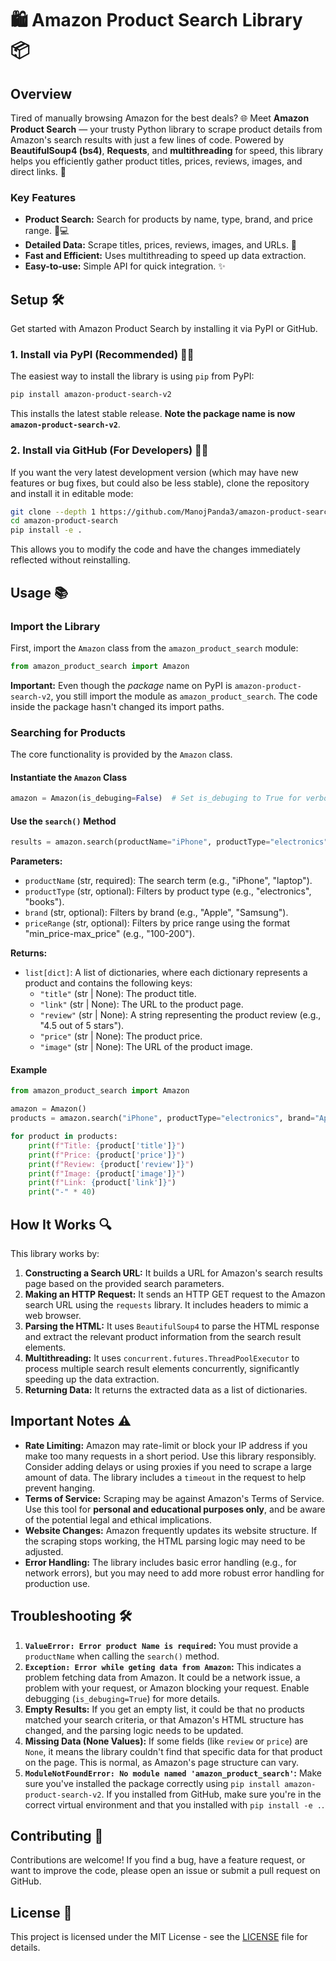 # 🛍️ Amazon Product Search Library 📦

## Overview

Tired of manually browsing Amazon for the best deals? 🌐 Meet **Amazon Product Search** — your trusty Python library to scrape product details from Amazon's search results with just a few lines of code. Powered by **BeautifulSoup4 (bs4)**, **Requests**, and **multithreading** for speed, this library helps you efficiently gather product titles, prices, reviews, images, and direct links. 🎉

### Key Features

- **Product Search:** Search for products by name, type, brand, and price range. 📱💻
- **Detailed Data:** Scrape titles, prices, reviews, images, and URLs. 🎯
- **Fast and Efficient:** Uses multithreading to speed up data extraction.
- **Easy-to-use:** Simple API for quick integration. ✨

## Setup 🛠️

Get started with Amazon Product Search by installing it via PyPI or GitHub.

### 1. Install via PyPI (Recommended) 🧑‍💻

The easiest way to install the library is using `pip` from PyPI:

```bash
pip install amazon-product-search-v2
```

This installs the latest stable release. **Note the package name is now `amazon-product-search-v2`**.

### 2. Install via GitHub (For Developers) 🦸‍♂️

If you want the very latest development version (which may have new features or bug fixes, but could also be less stable), clone the repository and install it in editable mode:

```bash
git clone --depth 1 https://github.com/ManojPanda3/amazon-product-search
cd amazon-product-search
pip install -e .
```

This allows you to modify the code and have the changes immediately reflected without reinstalling.

## Usage 📚

### Import the Library

First, import the `Amazon` class from the `amazon_product_search` module:

```python
from amazon_product_search import Amazon
```

**Important:** Even though the _package_ name on PyPI is `amazon-product-search-v2`, you still import the module as `amazon_product_search`. The code inside the package hasn't changed its import paths.

### Searching for Products

The core functionality is provided by the `Amazon` class.

#### Instantiate the `Amazon` Class

```python
amazon = Amazon(is_debuging=False)  # Set is_debuging to True for verbose output
```

#### Use the `search()` Method

```python
results = amazon.search(productName="iPhone", productType="electronics", brand="Apple", priceRange="80000-100000")
```

**Parameters:**

- `productName` (str, required): The search term (e.g., "iPhone", "laptop").
- `productType` (str, optional): Filters by product type (e.g., "electronics", "books").
- `brand` (str, optional): Filters by brand (e.g., "Apple", "Samsung").
- `priceRange` (str, optional): Filters by price range using the format "min_price-max_price" (e.g., "100-200").

**Returns:**

- `list[dict]`: A list of dictionaries, where each dictionary represents a product and contains the following keys:
  - `"title"` (str | None): The product title.
  - `"link"` (str | None): The URL to the product page.
  - `"review"` (str | None): A string representing the product review (e.g., "4.5 out of 5 stars").
  - `"price"` (str | None): The product price.
  - `"image"` (str | None): The URL of the product image.

#### Example

```python
from amazon_product_search import Amazon

amazon = Amazon()
products = amazon.search("iPhone", productType="electronics", brand="Apple", priceRange="80000-100000")

for product in products:
    print(f"Title: {product['title']}")
    print(f"Price: {product['price']}")
    print(f"Review: {product['review']}")
    print(f"Image: {product['image']}")
    print(f"Link: {product['link']}")
    print("-" * 40)
```

## How It Works 🔍

This library works by:

1. **Constructing a Search URL:** It builds a URL for Amazon's search results page based on the provided search parameters.
2. **Making an HTTP Request:** It sends an HTTP GET request to the Amazon search URL using the `requests` library. It includes headers to mimic a web browser.
3. **Parsing the HTML:** It uses `BeautifulSoup4` to parse the HTML response and extract the relevant product information from the search result elements.
4. **Multithreading:** It uses `concurrent.futures.ThreadPoolExecutor` to process multiple search result elements concurrently, significantly speeding up the data extraction.
5. **Returning Data:** It returns the extracted data as a list of dictionaries.

## Important Notes ⚠️

- **Rate Limiting:** Amazon may rate-limit or block your IP address if you make too many requests in a short period. Use this library responsibly. Consider adding delays or using proxies if you need to scrape a large amount of data. The library includes a `timeout` in the request to help prevent hanging.
- **Terms of Service:** Scraping may be against Amazon's Terms of Service. Use this tool for **personal and educational purposes only**, and be aware of the potential legal and ethical implications.
- **Website Changes:** Amazon frequently updates its website structure. If the scraping stops working, the HTML parsing logic may need to be adjusted.
- **Error Handling:** The library includes basic error handling (e.g., for network errors), but you may need to add more robust error handling for production use.

## Troubleshooting 🛠️

1. **`ValueError: Error product Name is required`:** You must provide a `productName` when calling the `search()` method.
2. **`Exception: Error while geting data from Amazon`:** This indicates a problem fetching data from Amazon. It could be a network issue, a problem with your request, or Amazon blocking your request. Enable debugging (`is_debuging=True`) for more details.
3. **Empty Results:** If you get an empty list, it could be that no products matched your search criteria, or that Amazon's HTML structure has changed, and the parsing logic needs to be updated.
4. **Missing Data (None Values):** If some fields (like `review` or `price`) are `None`, it means the library couldn't find that specific data for that product on the page. This is normal, as Amazon's page structure can vary.
5. **`ModuleNotFoundError: No module named 'amazon_product_search'`:** Make sure you've installed the package correctly using `pip install amazon-product-search-v2`. If you installed from GitHub, make sure you're in the correct virtual environment and that you installed with `pip install -e .`.

## Contributing 🤝

Contributions are welcome! If you find a bug, have a feature request, or want to improve the code, please open an issue or submit a pull request on GitHub.

## License 📜

This project is licensed under the MIT License - see the [LICENSE](LICENSE) file for details.
